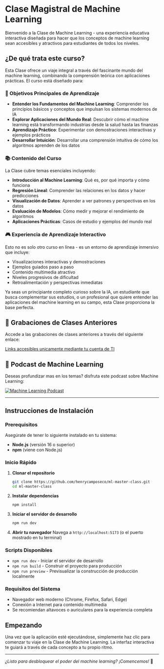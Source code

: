 # Clase Magistral de Machine Learning

Bienvenido a la Clase de Machine Learning - una experiencia educativa interactiva diseñada para hacer que los
conceptos de machine learning sean accesibles y atractivos para estudiantes de todos los niveles.

## ¿De qué trata este curso?

Esta Clase ofrece un viaje integral a través del fascinante mundo del machine learning, combinando la
comprensión teórica con aplicaciones prácticas. El curso está diseñado para:

### 🎯 Objetivos Principales de Aprendizaje

- **Entender los Fundamentos del Machine Learning**: Comprender los principios básicos y conceptos que impulsan los
  sistemas modernos de IA
- **Explorar Aplicaciones del Mundo Real**: Descubrir cómo el machine learning está transformando industrias desde la
  salud hasta las finanzas
- **Aprendizaje Práctico**: Experimentar con demostraciones interactivas y ejemplos prácticos
- **Desarrollar Intuición**: Desarrollar una comprensión intuitiva de cómo los algoritmos aprenden de los datos

### 📚 Contenido del Curso

La Clase cubre temas esenciales incluyendo:

- **Introducción al Machine Learning**: Qué es, por qué importa y cómo funciona
- **Regresión Lineal**: Comprender las relaciones en los datos y hacer predicciones
- **Visualización de Datos**: Aprender a ver patrones y perspectivas en los datos
- **Evaluación de Modelos**: Cómo medir y mejorar el rendimiento de algoritmos
- **Aplicaciones Prácticas**: Casos de estudio y ejemplos del mundo real

### 🎮 Experiencia de Aprendizaje Interactivo

Esto no es solo otro curso en línea - es un entorno de aprendizaje inmersivo que incluye:

- Visualizaciones interactivas y demostraciones
- Ejemplos guiados paso a paso
- Contenido multimedia atractivo
- Niveles progresivos de dificultad
- Retroalimentación y perspectivas inmediatas

Ya seas un principiante completo curioso sobre la IA, un estudiante que busca complementar sus estudios, o un
profesional que quiere entender las aplicaciones del machine learning en su campo, esta Clase proporciona la
base perfecta.

## 🎥 Grabaciones de Clases Anteriores

Accede a las grabaciones de clases anteriores a través del siguiente enlace:

[Links accesibles unicamente mediante tu cuenta de TI](https://docs.google.com/spreadsheets/d/e/2PACX-1vSorC1EWVreeUNTUyJ-DSoKKbBuoAAg1HD9CihhkvF2ww9WVQ_8ef5wqBD5COyPa_tkikPYyGOmMLmA/pubhtml?gid=0&single=true)

## 🎵 Podcast de Machine Learning

Deseas profundizar mas en los temas? disfruta este podcast sobre Machine Learning:

[![Machine Learning Podcast](https://i.scdn.co/image/ab67656300005f1f4d15e72f800fd5b16398ab0c)](https://open.spotify.com/show/2hjYmX5DKEEVhCcELlKrz8?si=2d367b1a2bcb4b35)

---


## Instrucciones de Instalación

### Prerequisitos

Asegúrate de tener lo siguiente instalado en tu sistema:

- **Node.js** (versión 16 o superior)
- **npm** (viene con Node.js)

### Inicio Rápido

1. **Clonar el repositorio**
   ```bash
   git clone https://github.com/henrycamposeco/ml-master-class.git
   cd ml-master-class
   ```

2. **Instalar dependencias**
   ```bash
   npm install
   ```

3. **Iniciar el servidor de desarrollo**
   ```bash
   npm run dev
   ```

4. **Abrir tu navegador**
   Navega a `http://localhost:5173` (o el puerto mostrado en tu terminal)

### Scripts Disponibles

- `npm run dev` - Iniciar el servidor de desarrollo
- `npm run build` - Construir el proyecto para producción
- `npm run preview` - Previsualizar la construcción de producción localmente

### Requisitos del Sistema

- Navegador web moderno (Chrome, Firefox, Safari, Edge)
- Conexión a Internet para contenido multimedia
- Se recomiendan altavoces o auriculares para la experiencia completa

## Empezando

Una vez que la aplicación esté ejecutándose, simplemente haz clic para comenzar tu viaje en la Clase de
Machine Learning. La interfaz interactiva te guiará a través de cada concepto a tu propio ritmo.

---

*¿Listo para desbloquear el poder del machine learning? ¡Comencemos!* 🚀